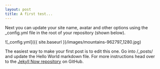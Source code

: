 ```yaml
---
layout: post
title: A first test...
---
```


Next you can update your site name, avatar and other options using the _config.yml file in the root of your repository (shown below).

![_config.yml]({{ site.baseurl }}/images/mountains-962797_1280.jpg)

The easiest way to make your first post is to edit this one. Go into /_posts/ and update the Hello World markdown file. For more instructions head over to the [Jekyll Now repository](https://AmerigoVespucci.github.io) on GitHub.
